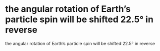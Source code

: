 # the angular rotation of Earth’s particle spin will be shifted 22.5° in reverse

the angular rotation of Earth’s particle spin will be shifted 22.5° in reverse